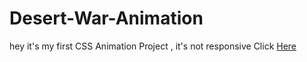 # Desert-War-Animation
hey it's my first CSS Animation Project , it's not responsive
Click [Here](https://jaimin78.github.io/Desert-War-Animation/)
